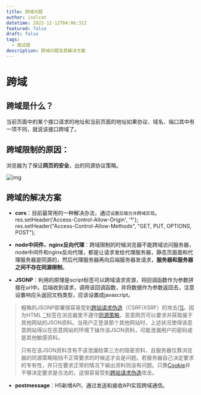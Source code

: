 ```yaml
---
title: 跨域问题
author: isolcat
datetime: 2022-12-12T04:06:31Z
featured: false
draft: false
tags:
  - 面试题
description: 跨域问题及其解决方案
---
```



# 跨域

## 跨域是什么？

当前页面中的某个接口请求的地址和当前页面的地址如果协议、域名、端口其中有一项不同，就说该接口跨域了。

## 跨域限制的原因：

浏览器为了保证**网页的安全**，出的同源协议策略。

![img](https://uploadfiles.nowcoder.com/images/20220226/4107856_1645863343481/0BF44F815EA97361C3608F016702DF18)

## 跨域的解决方案

- **cors**：目前最常用的一种解决办法，通过`设置后端允许跨域实现`。
  res.setHeader('Access-Control-Allow-Origin', '*');
  res.setHeader("Access-Control-Allow-Methods", "GET, PUT, OPTIONS, POST");

- **node中间件、nginx反向代理**：跨域限制的时候浏览器不能跨域访问服务器，node中间件和nginx反向代理，都是让请求发给代理服务器，静态页面面和代理服务器是同源的，然后代理服务器再向后端服务器发请求，**服务器和服务器之间不存在同源限制**。

- **JSONP**：利用的原理是script标签可以跨域请求资源，将回调函数作为参数拼接在url中。后端收到请求，调用该回调函数，并将数据作为参数返回去，注意设置响应头返回文档类型，应该设置成javascript。

> 粗略的JSONP部署很容易受到[跨站请求伪造](https://zh.wikipedia.org/wiki/跨站请求伪造)（CSRF/XSRF）的攻击[[1\]](https://zh.wikipedia.org/zh-cn/JSONP#cite_note-1)。因为HTML [``](https://zh.wikipedia.org/wiki/HTML元素#script_tag)标签在浏览器里不遵守[同源策略](https://zh.wikipedia.org/wiki/同源策略)，恶意网页可以要求并获取属于其他网站的JSON资料。当用户正登录那个其他网站时，上述状况使得该恶意网站得以在恶意网站的环境下操作该JSON资料，可能泄漏用户的密码或是其他敏感资料。
>
> 只有在该JSON资料含有不该泄漏给第三方的隐密资料，且服务器仅靠浏览器的同源策略阻挡不正常要求的时候这才会是问题。若服务器自己决定要求的专有性，并只在要求正常的情况下输出资料则没有问题。只靠[Cookie](https://zh.wikipedia.org/wiki/Cookie)并不够决定要求是合法的，这很容易受到[跨站请求伪造](https://zh.wikipedia.org/wiki/跨站请求伪造)攻击。

- **postmessage**：H5新增API，通过发送和接收API实现跨域通信。